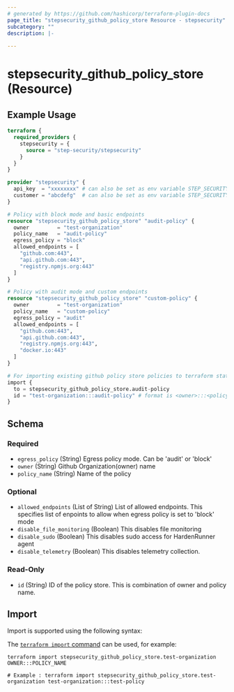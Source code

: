 ```yaml
---
# generated by https://github.com/hashicorp/terraform-plugin-docs
page_title: "stepsecurity_github_policy_store Resource - stepsecurity"
subcategory: ""
description: |-
  
---
```


# stepsecurity_github_policy_store (Resource)



## Example Usage

```terraform
terraform {
  required_providers {
    stepsecurity = {
      source = "step-security/stepsecurity"
    }
  }
}

provider "stepsecurity" {
  api_key  = "xxxxxxxx" # can also be set as env variable STEP_SECURITY_API_KEY
  customer = "abcdefg"  # can also be set as env variable STEP_SECURITY_CUSTOMER
}

# Policy with block mode and basic endpoints
resource "stepsecurity_github_policy_store" "audit-policy" {
  owner         = "test-organization"
  policy_name   = "audit-policy"
  egress_policy = "block"
  allowed_endpoints = [
    "github.com:443",
    "api.github.com:443",
    "registry.npmjs.org:443"
  ]
}

# Policy with audit mode and custom endpoints
resource "stepsecurity_github_policy_store" "custom-policy" {
  owner         = "test-organization"
  policy_name   = "custom-policy"
  egress_policy = "audit"
  allowed_endpoints = [
    "github.com:443",
    "api.github.com:443",
    "registry.npmjs.org:443",
    "docker.io:443"
  ]
}

# For importing existing github policy store policies to terraform state
import {
  to = stepsecurity_github_policy_store.audit-policy
  id = "test-organization:::audit-policy" # format is <owner>:::<policy_name>
}
```

<!-- schema generated by tfplugindocs -->
## Schema

### Required

- `egress_policy` (String) Egress policy mode. Can be 'audit' or 'block'
- `owner` (String) Github Organization(owner) name
- `policy_name` (String) Name of the policy

### Optional

- `allowed_endpoints` (List of String) List of allowed endpoints. This specifies list of enpoints to allow when egress policy is set to 'block' mode
- `disable_file_monitoring` (Boolean) This disables file monitoring
- `disable_sudo` (Boolean) This disables sudo access for HardenRunner agent
- `disable_telemetry` (Boolean) This disables telemetry collection.

### Read-Only

- `id` (String) ID of the policy store. This is combination of owner and policy name.

## Import

Import is supported using the following syntax:

The [`terraform import` command](https://developer.hashicorp.com/terraform/cli/commands/import) can be used, for example:

```shell
terraform import stepsecurity_github_policy_store.test-organization OWNER:::POLICY_NAME

# Example : terraform import stepsecurity_github_policy_store.test-organization test-organization:::test-policy
```
